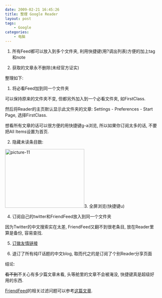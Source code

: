 ```yaml
---
date: 2009-02-21 16:45:26
title: 整理 Google Reader
layout: post
tags:
    - Google
categories:
    - 电脑
---
```

1. 所有Feed都可以放入到多个文件夹, 利用快捷键(用?调出列表)方便的加上tag和note

2. 获取的文章永不删除(未经官方证实)

<!--more-->

整理如下:

1. 将必看Feed加到同一个文件夹

可以保持原来的文件夹不变, 但都另外加入到一个必看文件夹, 如FirstClass.

然后将Reader的主页默认显示此文件夹的文章: Settings - Preferences - Start Page, 选择FirstClass.

想看所有文章的话可以很方便的用快捷键g-a浏览, 所以如果你订阅太多的话, 不要把All Items设置为首页.

2. 隐藏未读条目数:

<img class="aligncenter size-full wp-image-1828" title="picture-11" src="http://ztpala.com/wp-content/uploads/2009/02/picture-11.png" alt="picture-11" width="261" height="193" />3. 全屏浏览(快捷键u)

4. 订阅自己的twitter和FriendFeed放入到同一个文件夹

因为Twitter的中文搜索实在太差, FriendFeed又翻不到很老条目, 放在Reader里算是备份, 容易查找.

5. <a href="http://ztpala.com/wp-content/uploads/2009/02/picture-11.png2008/11/google-reader-manage-blogroll/" target="_blank">订做友情链接</a>

6. 退订了所有纯IT话题的中文blog, 取而代之的是订阅了个别Reader分享页面

结论:

<span style="text-decoration:line-through;">看不到</span>不关心有多少篇文章未看, 头等舱里的文章不会被淹没, 快捷键真是超级好用的东西.

<a href="https://friendfeed.com/pala" target="_blank">FriendFeed</a>的相关过滤问题可以参考<a href="http://ztpala.com/wp-content/uploads/2009/02/picture-11.png2008/12/filters-in-friendfeed/">这篇文章</a>.